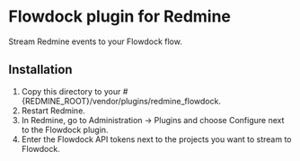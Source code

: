 Flowdock plugin for Redmine
===========================

Stream Redmine events to your Flowdock flow.

Installation
------------

1. Copy this directory to your #{REDMINE_ROOT}/vendor/plugins/redmine_flowdock.
1. Restart Redmine.
1. In Redmine, go to Administration -> Plugins and choose Configure next to the Flowdock plugin.
1. Enter the Flowdock API tokens next to the projects you want to stream to Flowdock.
